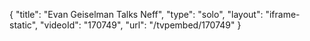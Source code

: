 {
    "title": "Evan Geiselman Talks Neff",
    "type": "solo",
    "layout": "iframe-static",
    "videoId": "170749",
    "url": "\/tvpembed\/170749"
}